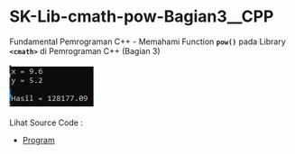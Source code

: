 # SK-Lib-cmath-pow-Bagian3__CPP
Fundamental Pemrograman C++ - Memahami Function <code><b>pow()</b></code> pada Library <code><b>&lt;cmath></b></code> di Pemrograman C++ (Bagian 3)<br><br>
<img src="https://github.com/RizkyKhapidsyah/SK-Lib-cmath-pow-Bagian3__CPP/blob/master/SK-Lib-cmath-pow-Bagian3__CPP/result/001.PNG"><br><br>
Lihat Source Code : <br>
- <a href="https://github.com/RizkyKhapidsyah/SK-Lib-cmath-pow-Bagian3__CPP/blob/master/SK-Lib-cmath-pow-Bagian3__CPP/Source.cpp">Program</a>
